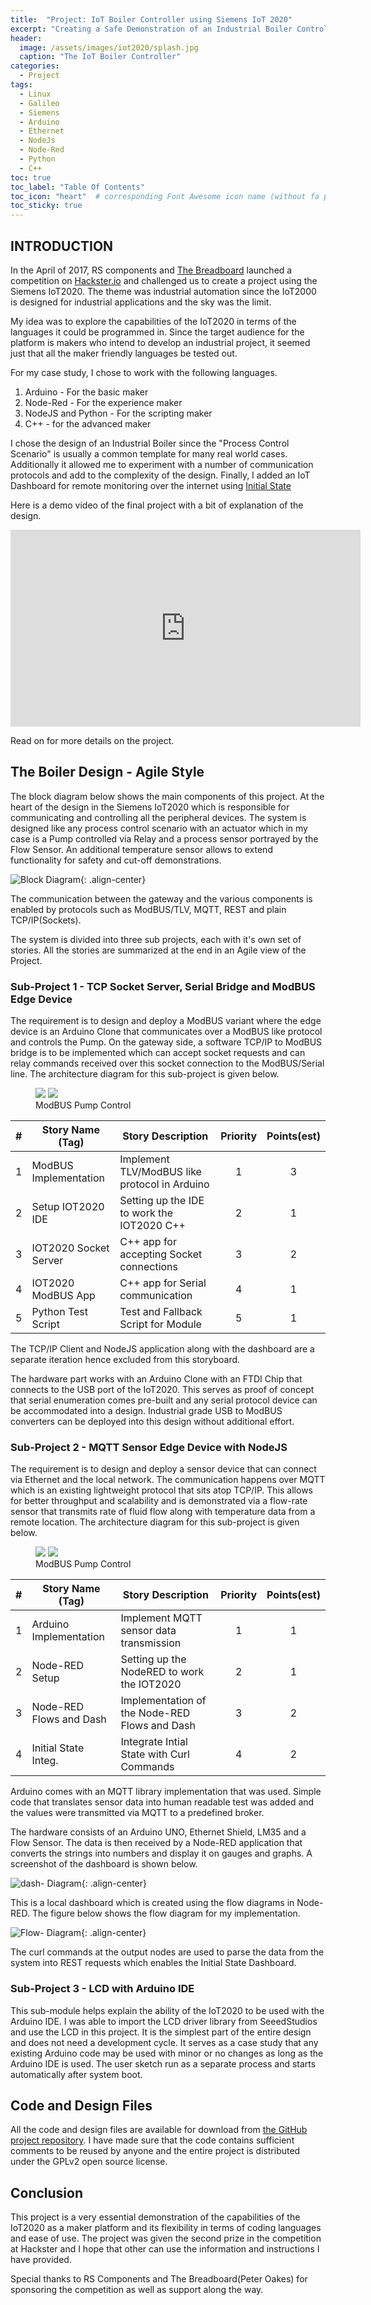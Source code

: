 ```yaml
---
title:  "Project: IoT Boiler Controller using Siemens IoT 2020"
excerpt: "Creating a Safe Demonstration of an Industrial Boiler Control Using the IoT2020"
header:
  image: /assets/images/iot2020/splash.jpg
  caption: "The IoT Boiler Controller"
categories:
  - Project
tags:
  - Linux
  - Galileo
  - Siemens
  - Arduino
  - Ethernet
  - NodeJs
  - Node-Red
  - Python
  - C++
toc: true
toc_label: "Table Of Contents"
toc_icon: "heart"  # corresponding Font Awesome icon name (without fa prefix)
toc_sticky: true
---
```


## INTRODUCTION

In the April of 2017, RS components and [The Breadboard](https://www.thebreadboard.ca) launched a competition on [Hackster.io](https://www.hackster.io) and challenged us to create a project using the Siemens IoT2020. The theme was industrial automation since the IoT2000 is designed for industrial applications and the sky was the limit. 

My idea was to explore the capabilities of the IoT2020 in terms of the languages it could be programmed in. Since the target audience for the platform is makers who intend to develop an industrial project, it seemed just that all the maker friendly languages be tested out.

For my case study, I chose to work with the following languages.

1. Arduino - For the basic maker
2. Node-Red - For the experience maker
3. NodeJS and Python - For the scripting maker
4. C++ - for the advanced maker

I chose the design of an Industrial Boiler since the "Process Control Scenario" is usually a common template for many real world cases. Additionally it allowed me to experiment with a number of communication protocols and add to the complexity of the design. Finally, I added an IoT Dashboard for remote monitoring over the internet using [Initial State](https://initialstate.com)

Here is a demo video of the final project with a bit of explanation of the design.

<iframe width="560" height="315" src="https://www.youtube.com/embed/GwnwsmUeEn0" frameborder="0" allowfullscreen></iframe>

Read on for more details on the project.

## The Boiler Design - Agile Style
The block diagram below shows the main components of this project. At the heart of the design in the Siemens IoT2020 which is responsible for communicating and controlling all the peripheral devices. The system is designed like any process control scenario with an actuator which in my case is a Pump controlled via Relay and a process sensor portrayed by the Flow Sensor. An additional temperature sensor allows to extend functionality for safety and cut-off demonstrations. 

![Block Diagram](/assets/images/iot2020/block-diag.jpg){: .align-center}

The communication between the gateway and the various components is enabled by protocols such as ModBUS/TLV, MQTT, REST and plain TCP/IP(Sockets).

The system is divided into three sub projects, each with it's own set of stories. All the stories are summarized at the end in an Agile view of the Project.

### Sub-Project 1 - TCP Socket Server, Serial Bridge and ModBUS Edge Device
The requirement is to design and deploy a ModBUS variant where the edge device is an Arduino Clone that communicates over a ModBUS like protocol and controls the Pump. On the gateway side, a software TCP/IP to ModBUS bridge is to be implemented which can accept socket requests and can relay commands received over this socket connection to the ModBUS/Serial line. The architecture diagram for this sub-project is given below.

<figure class="half">
    <img src="/assets/images/iot2020/sub1-arch.jpg">
    <img src="/assets/images/iot2020/sub1-pic.jpg">
    <figcaption>ModBUS Pump Control</figcaption>
</figure>


|  #  | Story Name (Tag)		| Story Description								| Priority 	| Points(est)   |
|:---:|-------------------------|-----------------------------------------------|:---------:|:-------------:|
|  1  | ModBUS Implementation	| Implement TLV/ModBUS like	protocol in Arduino	|1			| 	3			|
|  2  |	Setup IOT2020 IDE 		| Setting up the IDE to work the IOT2020 C++	|2			|   1			|
|  3  | IOT2020 Socket Server	| C++ app for accepting Socket connections		|3			|   2			|
|  4  | IOT2020 ModBUS App 		| C++ app for Serial communication 				|4			|   1			|
|  5  | Python Test Script 		| Test and Fallback Script for Module 			|5			| 1				|

The TCP/IP Client and NodeJS application along with the dashboard are a separate iteration hence excluded from this storyboard.

The hardware part works with an Arduino Clone with an FTDI Chip that connects to the USB port of the IoT2020. This serves as proof of concept that serial enumeration comes pre-built and any serial protocol device can be accommodated into a design. Industrial grade USB to ModBUS converters can be deployed into this design without additional effort.

### Sub-Project 2 - MQTT Sensor Edge Device with NodeJS
The requirement is to design and deploy a sensor device that can connect via Ethernet and the local network. The communication happens over MQTT which is an existing lightweight protocol that sits atop TCP/IP. This allows for better throughput and scalability and is demonstrated via a flow-rate sensor that transmits rate of fluid flow along with temperature data from a remote location. The architecture diagram for this sub-project is given below.

<figure class="half">
    <img src="/assets/images/iot2020/sub2-arch.jpg">
    <img src="/assets/images/iot2020/sub2-pic.jpg">
    <figcaption>ModBUS Pump Control</figcaption>
</figure>


|  #  | Story Name (Tag)		| Story Description								| Priority 	| Points(est)   |
|:---:|-------------------------|-----------------------------------------------|:---------:|:-------------:|
|  1  | Arduino Implementation	| Implement MQTT sensor data transmission		|1			| 	1			|
|  2  |	Node-RED Setup	 		| Setting up the NodeRED to work the IOT2020	|2			|   1			|
|  3  | Node-RED Flows and Dash	| Implementation of the Node-RED Flows and Dash	|3			|   2			|
|  4  | Initial State Integ.	| Integrate Intial State with Curl Commands		|4			|   2			|

Arduino comes with an MQTT library implementation that was used. Simple code that translates sensor data into human readable test was added and the values were transmitted via MQTT to a predefined broker.

The hardware consists of an Arduino UNO, Ethernet Shield, LM35 and a Flow Sensor. The data is then received by a Node-RED application that converts the strings into numbers and display it on gauges and graphs. A screenshot of the dashboard is shown below.

![dash- Diagram](/assets/images/iot2020/dashboard1.png){: .align-center}

This is a local dashboard which is created using the flow diagrams in Node-RED. The figure below shows the flow diagram for my implementation.

![Flow- Diagram](/assets/images/iot2020/flow1.png){: .align-center}

The curl commands at the output nodes are used to parse the data from the system into REST requests which enables the Initial State Dashboard.

### Sub-Project 3 - LCD with Arduino IDE
This sub-module helps explain the ability of the IoT2020 to be used with the Arduino IDE. I was able to import the LCD driver library from SeeedStudios and use the LCD in this project. It is the simplest part of the entire design and does not need a development cycle. It serves as a case study that any existing Arduino code may be used with minor or no changes as long as the Arduino IDE is used. The user sketch run as a separate process and starts automatically after system boot.

## Code and Design Files
All the code and design files are available for download from [the GitHub project repository](https://github.com/inderpreet/iot2020_boilercontroller). I have made sure that the code contains sufficient comments to be reused by anyone and the entire project is distributed under the GPLv2 open source license.

## Conclusion
This project is a very essential demonstration of the capabilities of the IoT2020 as a maker platform and its flexibility in terms of coding languages and ease of use. The project was given the second prize in the competition at Hackster and I hope that other can use the information and instructions I have provided. 

Special thanks to RS Components and The Breadboard(Peter Oakes) for sponsoring the competition as well as support along the way.

